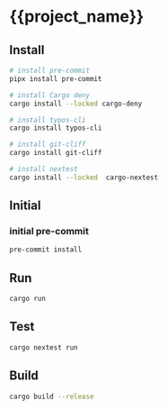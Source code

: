 # {{project_name}}
## Install

```bash
# install pre-commit
pipx install pre-commit

# install Cargo deny
cargo install --locked cargo-deny

# install typos-cli
cargo install typos-cli

# install git-cliff
cargo install git-cliff

# install nextest
cargo install --locked  cargo-nextest
```

## Initial

### initial pre-commit

```bash
pre-commit install
```

## Run
```bash
cargo run
```

## Test
```bash
cargo nextest run
```

## Build
```bash
cargo build --release
```
